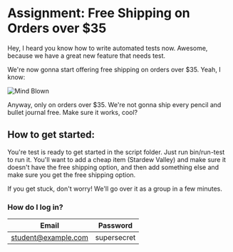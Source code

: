# Assignment: Free Shipping on Orders over $35

Hey, I heard you know how to write automated tests now. Awesome, because we have a great new feature that needs test.

We're now gonna start offering free shipping on orders over $35. Yeah, I know:

![Mind Blown](https://media0.giphy.com/media/75ZaxapnyMp2w/giphy.gif)

Anyway, only on orders over $35. We're not gonna ship every pencil and bullet journal free. Make sure it works, cool?

## How to get started:

You're test is ready to get started in the script folder. Just run bin/run-test to run it. You'll want to add a cheap item (Stardew Valley) and make sure it doesn't have the free shipping option, and then add something else and make sure you get the free shipping option.

If you get stuck, don't worry! We'll go over it as a group in a few minutes.

### How do I log in?

| Email               |    Password |
| ------------------- | ----------- |
| student@example.com | supersecret |
